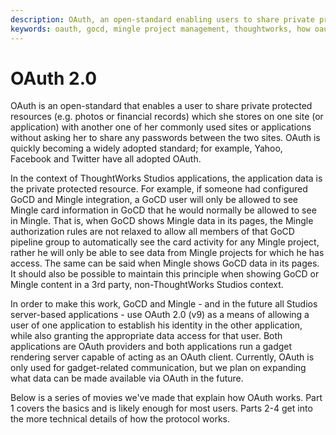 ```yaml
---
description: OAuth, an open-standard enabling users to share private protected resources. Here are a series of videos explaining how OAuth works.
keywords: oauth, gocd, mingle project management, thoughtworks, how oauth works, oauth client
---
```



# OAuth 2.0

OAuth is an open-standard that enables a user to share private protected resources (e.g. photos or financial records) which she stores on one site (or application) with another one of her commonly used sites or applications without asking her to share any passwords between the two sites. OAuth is quickly becoming a widely adopted standard; for example, Yahoo, Facebook and Twitter have all adopted OAuth.

In the context of ThoughtWorks Studios applications, the application data is the private protected resource. For example, if someone had configured GoCD and Mingle integration, a GoCD user will only be allowed to see Mingle card information in GoCD that he would normally be allowed to see in Mingle. That is, when GoCD shows Mingle data in its pages, the Mingle authorization rules are not relaxed to allow all members of that GoCD pipeline group to automatically see the card activity for any Mingle project, rather he will only be able to see data from Mingle projects for which he has access. The same can be said when Mingle shows GoCD data in its pages. It should also be possible to maintain this principle when showing GoCD or Mingle content in a 3rd party, non-ThoughtWorks Studios context.

In order to make this work, GoCD and Mingle - and in the future all Studios server-based applications - use OAuth 2.0 (v9) as a means of allowing a user of one application to establish his identity in the other application, while also granting the appropriate data access for that user. Both applications are OAuth providers and both applications run a gadget rendering server capable of acting as an OAuth client. Currently, OAuth is only used for gadget-related communication, but we plan on expanding what data can be made available via OAuth in the future.

Below is a series of movies we've made that explain how OAuth works. Part 1 covers the basics and is likely enough for most users. Parts 2-4 get into the more technical details of how the protocol works.
